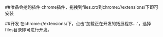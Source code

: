 ##唯品会抢购插件
chrome插件，拖拽到files.crx到chrome://extensions/下即可安装

##开发
在chrome://extensions/下，点击“加载正在开发的拓展程序...”，选择files目录即可进行开发。
